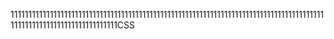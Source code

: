 1111111111111111111111111111111111111111111111111111111111111111111111111111111111111111111111111111111111111111111111CSS
